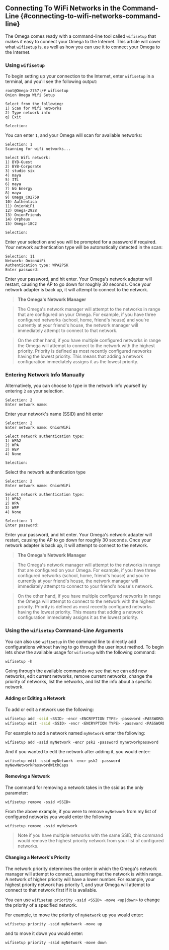 

## Connecting To WiFi Networks in the Command-Line {#connecting-to-wifi-networks-command-line}

<!-- // TODO:
//  idea: separate the what from the how in this article
//  lets have a section outlining WHAT is going to happen here:
//    - enter network info
//    - connection attempt based on available networks and configured network priority
//      - super describe what priority means in this case - assume that readers of this article haven't read any of the console articles
//      - mention that the AP will go down for about a maximum of 30 seconds while the connection is attempted
//    - talk about the case where connecting to the STA fails - how the AP should come back up afterwards, give a few reasons as to why the connection may have failed (wrong authentication type selected, wrong password entered)
//
//  And then we can go over the 3 HOWs:
//    1) scanning for available networks
//    2) typing the network info
//    new section - using command line arguments -->

The Omega comes ready with a command-line tool called `wifisetup` that makes it easy to connect your Omega to the Internet. This article will cover what `wifisetup` is, as well as how you can use it to connect your Omega to the Internet.

### Using `wifisetup`

To begin setting up your connection to the Internet, enter `wifisetup` in a terminal, and you'll see the following output:

```
root@Omega-2757:/# wifisetup
Onion Omega Wifi Setup

Select from the following:
1) Scan for Wifi networks
2) Type network info
q) Exit

Selection:
```

You can enter `1`, and your Omega will scan for available networks:

```
Selection: 1
Scanning for wifi networks...

Select Wifi network:
1) BYB-Guest
2) BYB-Corporate
3) studio six
4) maya
5) ITL
6) maya
7) EG Energy
8) maya
9) Omega_C02759
10) Authentica
11) OnionWiFi
12) Omega-2928
13) OnionFriends
14) Orpheus
15) Omega-18C2

Selection:
```


Enter your selection and you will be prompted for a password if required. Your network authentication type will be automatically detected in the scan:


```
Selection: 11
Network: OnionWiFi
Authentication type: WPA2PSK
Enter password:
```

Enter your password, and hit enter. Your Omega's network adapter will restart, causing the AP to go down for roughly 30 seconds. Once your network adapter is back up, it will attempt to connect to the network.


>**The Omega's Network Manager**

>The Omega's network manager will attempt to the networks in range that are configured on your Omega. For example, if you have three configured networks (school, home, friend's house) and you're currently at your friend's house, the network manager will immediately attempt to connect to that network.

>On the other hand, if you have multiple configured networks in range the Omega will attempt to connect to the network with the highest priority. Priority is defined as most recently configured networks having the lowest priority. This means that adding a network configuration immediately assigns it as the lowest priority.


### Entering Network Info Manually

Alternatively, you can choose to type in the network info yourself by entering `2` as your selection.

```
Selection: 2
Enter network name:
```
Enter your network's name (SSID) and hit enter


```
Selection: 2
Enter network name: OnionWiFi

Select network authentication type:
1) WPA2
2) WPA
3) WEP
4) None

Selection:
```

Select the network authentication type

```
Selection: 2
Enter network name: OnionWiFi

Select network authentication type:
1) WPA2
2) WPA
3) WEP
4) None

Selection: 1
Enter password:
```

Enter your password, and hit enter. Your Omega's network adapter will restart, causing the AP to go down for roughly 30 seconds. Once your network adapter is back up, it will attempt to connect to the network.

>**The Omega's Network Manager**

>The Omega's network manager will attempt to the networks in range that are configured on your Omega. For example, if you have three configured networks (school, home, friend's house) and you're currently at your friend's house, the network manager will immediately attempt to connect to your friend's house's network.

>On the other hand, if you have multiple configured networks in range the Omega will attempt to connect to the network with the highest priority. Priority is defined as most recently configured networks having the lowest priority. This means that adding a network configuration immediately assigns it as the lowest priority.



### Using the `wifisetup` Command-Line Arguments


You can also use `wifisetup` in the command line to directly add configurations without having to go through the user input method. To begin lets show the available usage for `wifisetup` with the following command:

```
wifisetup -h
```


Going through the available commands we see that we can add new networks, edit current networks, remove current networks, change the priority of networks, list the networks, and list the info about a specific network.


#### Adding or Editing a Network

To add or edit a network use the following:

```bash
wifisetup add -ssid <SSID> -encr <ENCRYPTION TYPE> -password <PASSWORD>
wifisetup edit -ssid <SSID> -encr <ENCRYPTION TYPE> -password <PASSWORD>
```

For example to add a network named `myNetwork` enter the following:

```
wifisetup add -ssid myNetwork -encr psk2 -password mynetworkpassword
```

And if you wanted to edit the network after adding it, you would enter:

```
wifisetup edit -ssid myNetwork -encr psk2 -password myNewNetworkPasswordWithCaps
```

#### Removing a Network

The command for removing a network takes in the ssid as the only parameter:

```
wifisetup remove -ssid <SSID>
```

From the above example, if you were to remove `myNetwork` from my list of configured networks you would enter the following

```
wifisetup remove -ssid myNetwork
```

>Note if you have multiple networks with the same SSID, this command would remove the highest priority network from your list of configured networks.


#### Changing a Network's Priority

The network priority determines the order in which the Omega's network manager will attempt to connect, assuming that the network is within range. A network of higher priority will have a lower number. For example, your highest priority network has priority 1, and your Omega will attempt to connect to that network first if it is available.

You can use `wifisetup priority -ssid <SSID> -move <up|down>` to change the priority of a specified network.

For example, to move the priority of `myNetwork` up you would enter:

```
wifisetup priority -ssid myNetwork -move up
```

and to move it down you would enter:

```
wifisetup priority -ssid myNetwork -move down
```
